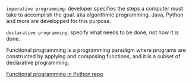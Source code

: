 `imperative programming`: developer specifies the steps a computer must take to accomplish the goal. aka algorithmic programming. Java, Python and more are developped for this purpose.



`declarative programming`: specify what needs to be done, not how it is done.

Functional programming is a programming paradigm where programs are constructed by applying and composing functions, and it is a subset of declarative programming.



[Functional programming in Python repo](https://github.com/jmesyou/functional-programming-jargon.py)